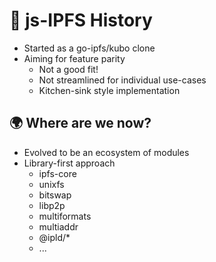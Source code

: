 # 🧓 js-IPFS History

* Started as a go-ipfs/kubo clone
* Aiming for feature parity
  * Not a good fit!
  * Not streamlined for individual use-cases
  * Kitchen-sink style implementation

## 🌍 Where are we now?

* Evolved to be an ecosystem of modules
* Library-first approach
  * ipfs-core
  * unixfs
  * bitswap
  * libp2p
  * multiformats
  * multiaddr
  * @ipld/*
  * ...

